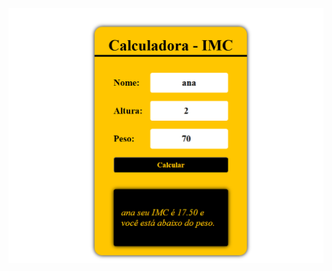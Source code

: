 


<img src= "https://github.com/leonardosantos10/Calculadora---IMC/blob/main/img/imgIMC.png?raw=true"/>

